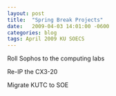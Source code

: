 ```yaml
---
layout: post
title:  "Spring Break Projects"
date:   2009-04-03 14:01:00 -0600
categories: blog
tags: April 2009 KU SOECS
---
```

Roll Sophos to the computing labs

Re-IP the CX3-20

Migrate KUTC to SOE
